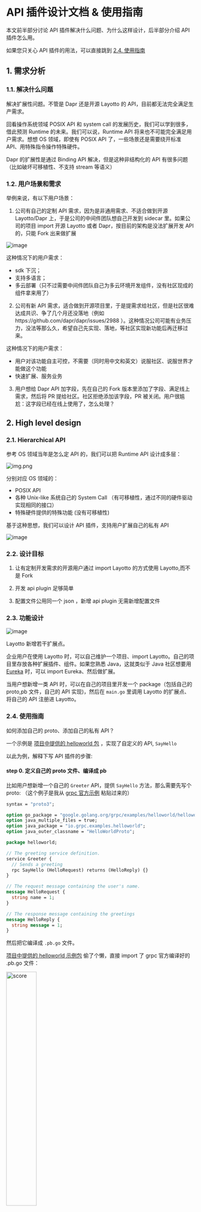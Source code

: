 # API 插件设计文档 & 使用指南

本文前半部分讨论 API 插件解决什么问题、为什么这样设计，后半部分介绍 API 插件怎么用。

如果您只关心 API 插件的用法，可以直接跳到 [2.4. 使用指南](zh/design/api_plugin/design?id=_24-使用指南)

## 1. 需求分析

### 1.1. 解决什么问题

解决扩展性问题。不管是 Dapr 还是开源 Layotto 的 API，目前都无法完全满足生产需求。

回看操作系统领域 POSIX API 和 system call 的发展历史，我们可以学到很多，借此预测 Runtime 的未来。我们可以说，Runtime API 将来也不可能完全满足用户需求。想想 OS 领域，即使有 POSIX API 了，一些场景还是需要绕开标准
API、用特殊指令操作特殊硬件。

Dapr 的扩展性是通过 Binding API 解决，但是这种非结构化的 API 有很多问题（比如破坏可移植性、不支持 stream 等语义）

### 1.2. 用户场景和需求

举例来说，有以下用户场景：

1. 公司有自己的定制 API 需求，因为是非通用需求、不适合做到开源 Layotto/Dapr 上，于是公司的中间件团队想自己开发到 sidecar 里。如果公司的项目 import 开源 Layotto 或者 Dapr，按目前的架构是没法扩展开发 API 的，只能 Fork
   出来做扩展

![image](https://user-images.githubusercontent.com/26001097/131614836-60d797c8-b80b-4018-ad43-c2b874d35660.png)

这种情况下的用户需求：

- sdk 下沉；
- 支持多语言；
- 多云部署（只不过需要中间件团队自己为多云环境开发组件，没有社区现成的组件拿来用了）

2. 公司有新 API 需求，适合做到开源项目里，于是提需求给社区，但是社区很难达成共识、争了几个月还没落地（例如https://github.com/dapr/dapr/issues/2988
   ）。这种情况公司可能有业务压力，没法等那么久，希望自己先实现、落地，等社区实现新功能后再迁移过来。

这种情况下的用户需求：

- 用户对该功能自主可控，不需要（同时用中文和英文）说服社区、说服世界才能做这个功能
- 快速扩展、服务业务

3. 用户想给 Dapr API 加字段，先在自己的 Fork 版本里添加了字段、满足线上需求，然后将 PR 提给社区。社区拒绝添加该字段，PR 被关闭。用户很尴尬：这字段已经在线上使用了，怎么处理？

## 2. High level design

### 2.1. Hierarchical API

参考 OS 领域当年是怎么定 API 的，我们可以把 Runtime API 设计成多层：

![img.png](https://gw.alipayobjects.com/mdn/rms_5891a1/afts/img/A*bWnHR7yhiF4AAAAAAAAAAAAAARQnAQ)

分别对应 OS 领域的：

- POSIX API
- 各种 Unix-like 系统自己的 System Call （有可移植性，通过不同的硬件驱动实现相同的接口）
- 特殊硬件提供的特殊功能 (没有可移植性)

基于这种思想，我们可以设计 API 插件，支持用户扩展自己的私有 API

![image](https://user-images.githubusercontent.com/26001097/131614802-c6f6a556-4e8b-4fee-b899-275a80e00eb6.png)

### 2.2. 设计目标

1. 让有定制开发需求的开源用户通过 import Layotto 的方式使用 Layotto,而不是 Fork

2. 开发 api plugin 足够简单

3. 配置文件公用同一个 json ，新增 api plugin 无需新增配置文件

### 2.3. 功能设计

![image](https://user-images.githubusercontent.com/26001097/131614952-ccfc7d11-d376-41b0-b16c-2f17bfd2c9fc.png)

Layotto 新增若干扩展点。

企业用户在使用 Layotto 时，可以自己维护一个项目、import Layotto。自己的项目里存放各种扩展插件、组件。如果您熟悉 Java，这就类似于 Java 社区想要用 [Eureka](https://github.com/Netflix/eureka) 时，可以
import Eureka、然后做扩展。

当用户想新增一类 API 时，可以在自己的项目里开发一个 package（包括自己的 proto,pb 文件，自己的 API 实现)，然后在 `main.go` 里调用 Layotto 的扩展点、将自己的 API 注册进 Layotto。

### 2.4. 使用指南

如何添加自己的 proto、添加自己的私有 API？

一个示例是 [项目中提供的 helloworld 包](https://github.com/mosn/layotto/tree/main/cmd/layotto_multiple_api/helloworld) ，实现了自定义的 API, `SayHello`

以此为例，解释下写 API 插件的步骤:

#### step 0. 定义自己的 proto 文件、编译成 pb

比如用户想新增一个自己的 `Greeter` API，提供 `SayHello` 方法，那么需要先写个 proto:
（这个例子是我从 [grpc 官方示例](https://github.com/grpc/grpc-go/blob/master/examples/helloworld/helloworld/helloworld.proto) 粘贴过来的）

```protobuf
syntax = "proto3";

option go_package = "google.golang.org/grpc/examples/helloworld/helloworld";
option java_multiple_files = true;
option java_package = "io.grpc.examples.helloworld";
option java_outer_classname = "HelloWorldProto";

package helloworld;

// The greeting service definition.
service Greeter {
  // Sends a greeting
  rpc SayHello (HelloRequest) returns (HelloReply) {}
}

// The request message containing the user's name.
message HelloRequest {
  string name = 1;
}

// The response message containing the greetings
message HelloReply {
  string message = 1;
}
```

然后把它编译成 `.pb.go` 文件。

[项目中提供的 helloworld 示例包](https://github.com/mosn/layotto/tree/main/cmd/layotto_multiple_api/helloworld) 偷了个懒，直接 import 了 grpc 官方编译好的 .pb.go
文件：

 <img src="https://gw.alipayobjects.com/mdn/rms_5891a1/afts/img/A*9VnARJimj90AAAAAAAAAAAAAARQnAQ" width = "40%" height = "40%" alt="score" align=center />

#### step 1. 为刚才定义的 API 编写实现

protoc 编译工具会根据 proto 文件帮你编译出 go 语言的 interface `helloworld.GreeterServer`，但是 interface 的具体实现还是需要自己写。

比如，示例中我们编写的 `server` 实现了 `helloworld.GreeterServer` interface, 有 `SayHello` 方法:

```go
// server is used to implement helloworld.GreeterServer.
type server struct {
    pb.UnimplementedGreeterServer
}

// SayHello implements helloworld.GreeterServer
func (s *server) SayHello(ctx context.Context, in *pb.HelloRequest) (*pb.HelloReply, error) {
	return &pb.HelloReply{Message: "Hello " + in.GetName()}, nil
}
```

#### step 2. 实现 [`GrpcAPI` interface](https://github.com/mosn/layotto/blob/main/pkg/grpc/grpc_api.go) ，管理 API 插件的生命周期

现在你已经有了自己的 API 实现，下一步需要把它注册到 Layotto 上。

> **回忆一下**：如何把 API 注册到原生的 grpc server 上?
>
> 只需要写这么一行代码：
>
> pb.RegisterGreeterServer(s, &server{})

想要把自己的 API 注册到 Layotto 上，需要：

- 实现 [`GrpcAPI` interface](https://github.com/mosn/layotto/blob/main/pkg/grpc/grpc_api.go) 、实现一些生命周期钩子

这个 GrpcAPI 负责管理您的 API 的生命周期、提供了各种生命周期钩子。目前生命周期钩子有 Init 和 Register 。

```go
// GrpcAPI is the interface of API plugin. It has lifecycle related methods
type GrpcAPI interface {
    // init this API before binding it to the grpc server.
    // For example,you can call app to query their subscriptions.
    Init(conn *grpc.ClientConn) error
    
    // Bind this API to the grpc server
    Register(s *grpc.Server, registeredServer mgrpc.RegisteredServer) (mgrpc.RegisteredServer, error)
}
```

- 实现相应的构造函数 `NewGrpcAPI`，用来创建你的 `GrpcAPI`。

```go
// NewGrpcAPI is the constructor of GrpcAPI
type NewGrpcAPI func (applicationContext *ApplicationContext) GrpcAPI
```

其中传入的参数`*ApplicationContext`定义为：

```go
// ApplicationContext contains all you need to construct your GrpcAPI, such as all the components.
// For example, your `SuperState` GrpcAPI can hold the `StateStores` components and use them to implement your own `Super State API` logic.
type ApplicationContext struct {
    AppId                 string
    Hellos                map[string]hello.HelloService
    ConfigStores          map[string]configstores.Store
    Rpcs                  map[string]rpc.Invoker
    PubSubs               map[string]pubsub.PubSub
    StateStores           map[string]state.Store
    Files                 map[string]file.File
    LockStores            map[string]lock.LockStore
    Sequencers            map[string]sequencer.Store
    SendToOutputBindingFn func(name string, req *bindings.InvokeRequest) (*bindings.InvokeResponse, error)
    SecretStores          map[string]secretstores.SecretStore
}
```

看个具体的例子，在[helloworld 示例中](https://github.com/mosn/layotto/blob/main/cmd/layotto_multiple_api/helloworld/grpc_api.go), `*server` 实现了 `Init`
和 `Register` 方法:

```go
func (s *server) Init(conn *rawGRPC.ClientConn) error {
	return nil
}

func (s *server) Register(grpcServer *rawGRPC.Server, registeredServer mgrpc.RegisteredServer) (mgrpc.RegisteredServer, error) {
	pb.RegisterGreeterServer(grpcServer, s)
	return registeredServer, nil
}
```

也有相应的构造函数:

```go
func NewHelloWorldAPI(ac *grpc_api.ApplicationContext) grpc.GrpcAPI {
	return &server{}
}
```

看了这个例子，你也许会问：这些回调函数、构造函数是干嘛的?

##### `GrpcAPI` 的生命周期

上述钩子用于给用户扩展自定义启动逻辑。Layotto 会在启动过程中回调上述生命周期钩子和构造函数。调用顺序大致为：

`Layotto 初始化好所有组件` ---> 调用`NewGrpcAPI`构造函数 ---> `GrpcAPI.Init` ---> `Layotto 创建 grpc 服务器` ---> `GrpcAPI.Register`

图示如下：

<img src="https://gw.alipayobjects.com/mdn/rms_5891a1/afts/img/A*7_NyQL-FjigAAAAAAAAAAAAAARQnAQ" width = "40%" height = "40%" alt="score" align=center />

#### step 3. 将自己的 API 注册进 Layotto

按照上文的步骤实现自己的私有 API
后,可以[在 main 里将它注册进 Layotto](https://github.com/mosn/layotto/blob/5234a80cdc97798162d03546eb8e0ee163c0ad60/cmd/layotto_multiple_api/main.go#L203) :

```go

func NewRuntimeGrpcServer(data json.RawMessage, opts ...grpc.ServerOption) (mgrpc.RegisteredServer, error) {
	// ...........
	
    // 3. run
    server, err := rt.Run(
        runtime.WithGrpcOptions(opts...),
        // register your GrpcAPI here
        runtime.WithGrpcAPI(
            // default GrpcAPI
            default_api.NewGrpcAPI,
            // a demo to show how to register your own GrpcAPI
            helloworld_api.NewHelloWorldAPI,
        ),
        // Hello
        runtime.WithHelloFactory(
            hello.NewHelloFactory("helloworld", helloworld.NewHelloWorld),
        ),
    // ...........
```

我们推荐用户在自己的项目中定制 main 函数、定制启动流程。

具体来说，您可以把 Layotto 的 main 复制粘贴到自己的项目里，按需修改，去掉用不到的东西（比如用不到 etcd 的分布式锁组件，可以在自己的 main 里删掉它)

#### step 4. 编译运行 Layotto

准备就绪，可以启动 Layotto 了。

以 helloworld 为例：

```shell
cd ${projectpath}/cmd/layotto_multiple_api
go build -o layotto
# run it
./layotto start -c ../../configs/config_in_memory.json
```

Layotto 启动过程中，会回调每个注册进来的 API 的生命周期方法(Init,Register)

启动完成后，您的 API 就会对外提供 grpc 服务

